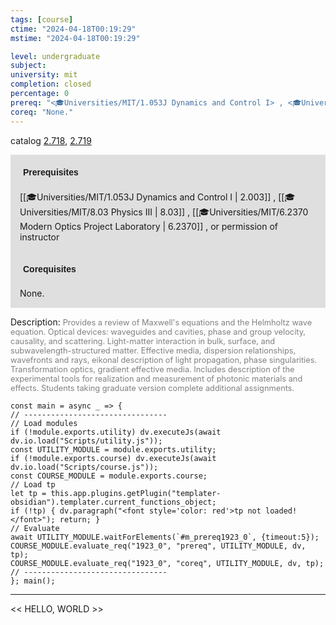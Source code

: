 ```yaml
---
tags: [course]
ctime: "2024-04-18T00:19:29"
mstime: "2024-04-18T00:19:29"

level: undergraduate
subject: 
university: mit
completion: closed
percentage: 0
prereq: "<🎓Universities/MIT/1.053J Dynamics and Control I> , <🎓Universities/MIT/8.03 Physics III> , <🎓Universities/MIT/6.2370 Modern Optics Project Laboratory> , or permission of instructor"
coreq: "None."
---
```


catalog [2.718](http://student.mit.edu/catalog/m2b.html#2.718), [2.719](http://student.mit.edu/catalog/m2b.html#2.719)

<span style="display: block; padding: 15px; background-color: rgb(100, 100, 100, 0.2);"><font id="m_prereq1923_0" style="display: block; font-family: Arial, sans-serif; font-weight: bold; padding: 5px">Prerequisites</font><br><span id="prereq1923_0">[[🎓Universities/MIT/1.053J Dynamics and Control I | 2.003]] , [[🎓Universities/MIT/8.03 Physics III | 8.03]] , [[🎓Universities/MIT/6.2370 Modern Optics Project Laboratory | 6.2370]] , or permission of instructor</span></span>
<span style="display: block; padding: 15px; background-color: rgb(100, 100, 100, 0.2);"><font id="m_coreq1923_0" style="display: block; font-family: Arial, sans-serif; font-weight: bold; padding: 5px">Corequisites</font><br><span id="coreq1923_0">None.</span></span>

<font style="">Description:</font>
<font style="color: grey; font-size: 0.8rem;">Provides a review of Maxwell's equations and the Helmholtz wave equation. Optical devices: waveguides and cavities, phase and group velocity, causality, and scattering. Light-matter interaction in bulk, surface, and subwavelength-structured matter. Effective media, dispersion relationships, wavefronts and rays, eikonal description of light propagation, phase singularities. Transformation optics, gradient effective media. Includes description of the experimental tools for realization and measurement of photonic materials and effects. Students taking graduate version complete additional assignments.</font>

```dataviewjs
const main = async _ => {
// --------------------------------
// Load modules
if (!module.exports.utility) dv.executeJs(await dv.io.load("Scripts/utility.js"));
const UTILITY_MODULE = module.exports.utility;
if (!module.exports.course) dv.executeJs(await dv.io.load("Scripts/course.js"));
const COURSE_MODULE = module.exports.course;
// Load tp
let tp = this.app.plugins.getPlugin("templater-obsidian").templater.current_functions_object;
if (!tp) { dv.paragraph("<font style='color: red'>tp not loaded!</font>"); return; }
// Evaluate
await UTILITY_MODULE.waitForElements(`#m_prereq1923_0`, {timeout:5});
COURSE_MODULE.evaluate_req("1923_0", "prereq", UTILITY_MODULE, dv, tp);
COURSE_MODULE.evaluate_req("1923_0", "coreq", UTILITY_MODULE, dv, tp);
// --------------------------------
}; main();
```

---

<< HELLO, WORLD >>
